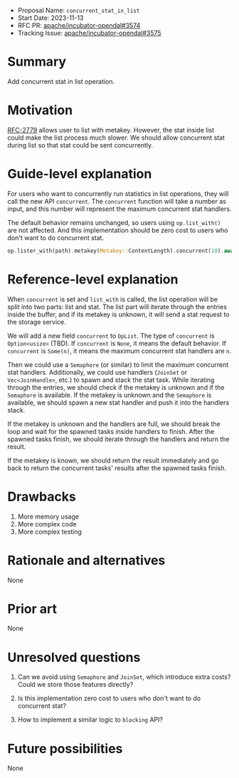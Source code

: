 - Proposal Name: `concurrent_stat_in_list`
- Start Date: 2023-11-13
- RFC PR: [apache/incubator-opendal#3574](https://github.com/apache/incubator-opendal/pull/3574)
- Tracking Issue: [apache/incubator-opendal#3575](https://github.com/apache/incubator-opendal/issues/3575)

# Summary

Add concurrent stat in list operation.

# Motivation

[RFC-2779](https://github.com/apache/incubator-opendal/pull/2779) allows user to list with metakey.
However, the stat inside list could make the list process much slower. We should allow concurrent stat during list so that stat could be sent concurrently.


# Guide-level explanation

For users who want to concurrently run statistics in list operations, they will call the new API `concurrent`. The `concurrent` function will take a number as input, and this number will represent the maximum concurrent stat handlers.

The default behavior remains unchanged, so users using `op.list_with()` are not affected. And this implementation should be zero cost to users who don't want to do concurrent stat.

```rust
op.lister_with(path).metakey(Metakey::ContentLength).concurrent(10).await?
```


# Reference-level explanation

When `concurrent` is set and `list_with` is called, the list operation will be split into two parts: list and stat.
The list part will iterate through the entries inside the buffer, and if its metakey is unknown, it will send a stat request to the storage service.

We will add a new field `concurrent` to `OpList`. The type of `concurrent` is `Option<usize>` (TBD). If `concurrent` is `None`, it means the default behavior. If `concurrent` is `Some(n)`, it means the maximum concurrent stat handlers are `n`.

Then we could use a `Semaphore` (or similar) to limit the maximum concurrent stat handlers. Additionally, we could use handlers (`JoinSet` or `Vec<JoinHandle>`, etc.) to spawn and stack the stat task. While iterating through the entries, we should check if the metakey is unknown and if the `Semaphore` is available. If the metakey is unknown and the `Semaphore` is available, we should spawn a new stat handler and push it into the handlers stack.

If the metakey is unknown and the handlers are full, we should break the loop and wait for the spawned tasks inside handlers to finish. After the spawned tasks finish, we should iterate through the handlers and return the result.

If the metakey is known, we should return the result immediately and go back to return the concurrent tasks' results after the spawned tasks finish.

# Drawbacks

1. More memory usage
2. More complex code
3. More complex testing

# Rationale and alternatives

None

# Prior art

None

# Unresolved questions

1. Can we avoid using `Semaphore` and `JoinSet`, which introduce extra costs? Could we store those features directly?

2. Is this implementation zero cost to users who don't want to do concurrent stat?

3. How to implement a similar logic to `blocking` API?

# Future possibilities

None
